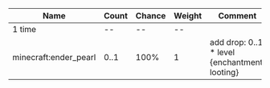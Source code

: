 | Name                  | Count | Chance | Weight | Comment                                       |
| --------------------- | ----- | ------ | ------ | --------------------------------------------- |
| 1 time                |    -- |     -- |     -- |                                               |
| minecraft:ender_pearl |  0..1 |   100% |      1 | add drop: 0..1 * level {enchantment: looting} |

